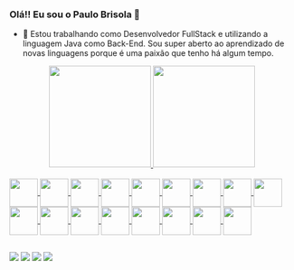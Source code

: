 ### Olá!! Eu sou o Paulo Brisola 👋

- 🔭 Estou trabalhando como Desenvolvedor FullStack e utilizando a linguagem Java como Back-End. Sou super aberto ao aprendizado de novas linguagens porque é uma paixão que tenho há algum tempo.

<div align="center">
  <a href="https://github.com/Brisola2021">
  <img height="180em" src="https://github-readme-stats.vercel.app/api?username=Brisola2021&show_icons=true&theme=dracula&include_all_commits=true&count_private=true"/>
  <img height="180em" src="https://github-readme-stats.vercel.app/api/top-langs/?username=Brisola2021&layout=compact&langs_count=7&theme=dracula"/>
</div>
  
  

<div style="display: inline_block"><br>
    <img align="center" height="50" width"50" src="https://cdn.jsdelivr.net/gh/devicons/devicon/icons/git/git-original-wordmark.svg" />
    <img align="center" height="50" width"50" src="https://cdn.jsdelivr.net/gh/devicons/devicon/icons/java/java-original-wordmark.svg" />
    <img align="center" height="50" width"50" src="https://cdn.jsdelivr.net/gh/devicons/devicon/icons/jira/jira-original-wordmark.svg" />
    <img align="center" height="50" width"50" src="https://cdn.jsdelivr.net/gh/devicons/devicon/icons/spring/spring-original.svg" />
    <img align="center" height="50" width"50" src="https://cdn.jsdelivr.net/gh/devicons/devicon/icons/mysql/mysql-original.svg" />
    <img align="center" height="50" width"50" src="https://cdn.jsdelivr.net/gh/devicons/devicon/icons/html5/html5-original.svg" />
    <img align="center" height="50" width"50" src="https://cdn.jsdelivr.net/gh/devicons/devicon/icons/css3/css3-original-wordmark.svg" />
    <img align="center" height="50" width"50" src="https://cdn.jsdelivr.net/gh/devicons/devicon/icons/javascript/javascript-original.svg" />
    <img align="center" height="50" width"50" src="https://cdn.jsdelivr.net/gh/devicons/devicon/icons/photoshop/photoshop-line.svg" />
    <img align="center" height="50" width"50" src="https://cdn.jsdelivr.net/gh/devicons/devicon/icons/illustrator/illustrator-line.svg" />
    <img align="center" height="50" width"50" src="https://cdn.jsdelivr.net/gh/devicons/devicon/icons/heroku/heroku-plain-wordmark.svg" />
    <img align="center" height="50" width"50" src="https://cdn.jsdelivr.net/gh/devicons/devicon/icons/docker/docker-original-wordmark.svg" />
    <img align="center" height="50" width"50" src="https://cdn.jsdelivr.net/gh/devicons/devicon/icons/wordpress/wordpress-original.svg" />
    <img align="center" height="50" width"50" src="https://cdn.jsdelivr.net/gh/devicons/devicon/icons/vscode/vscode-original.svg" />
    <img align="center" height="50" width"50" src="https://cdn.jsdelivr.net/gh/devicons/devicon/icons/wordpress/wordpress-original.svg" />
    <img align="center" height="50" width"50" src="https://cdn.jsdelivr.net/gh/devicons/devicon/icons/angularjs/angularjs-original.svg" />
    <img align="center" height="50" width"50"  src="https://cdn.jsdelivr.net/gh/devicons/devicon/icons/windows8/windows8-original.svg" />






  
     
  ##
  
<div> 
  <a href="https://www.youtube.com/user/paulopc90" target="_blank"><img src="https://img.shields.io/badge/YouTube-FF0000?style=for-the-badge&logo=youtube&logoColor=white" target="_blank"></a>
  <a href="https://www.instagram.com/sisifo_tiger/" target="_blank"><img src="https://img.shields.io/badge/-Instagram-%23E4405F?style=for-the-badge&logo=instagram&logoColor=white" target="_blank"></a>
 	  <a href = "mailto:paulo.brisola@gmail.com"><img src="https://img.shields.io/badge/-Gmail-%23333?style=for-the-badge&logo=gmail&logoColor=white" target="_blank"></a>
  <a href="https://www.linkedin.com/in/paulo-brisola/" target="_blank"><img src="https://img.shields.io/badge/-LinkedIn-%230077B5?style=for-the-badge&logo=linkedin&logoColor=white" target="_blank"></a>
  
  </div>
